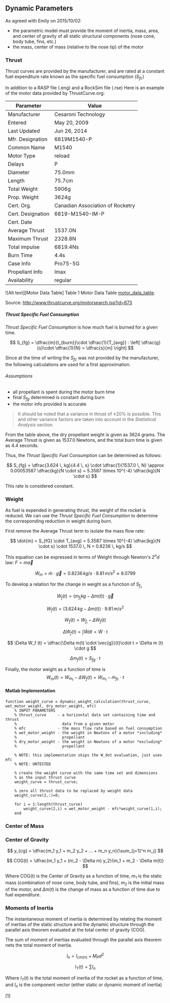 ## Dynamic Parameters

As agreed with Emily on 2015/10/02:

- the parametric model must provide the moment of inertia, mass, area, and center of gravity of all static structural components (nose cone, body tube, fins, etc.)
- the mass, center of mass (relative to the nose tip) of the motor

### Thrust

Thrust curves are provided by the manufacturer, and are rated at a constant fuel expenditure rate known as the specific fuel consumption ($S_{fc}$)

In addition to a RASP file (.eng) and a RockSim file (.rse) Here is an example of the motor data provided by ThrustCurve.org:

| Parameter         | Value                            |
| ---               | ---                              |
| Manufacturer      | Cesaroni Technology              |
| Entered           | May 20, 2009                     |
| Last Updated      | Jun 26, 2014                     |
| Mfr. Designation  | 6819M1540-P                      |
| Common Name       | M1540                            |
| Motor Type        | reload                           |
| Delays            | P                                |
| Diameter          | 75.0mm                           |
| Length            | 75.7cm                           |
| Total Weight      | 5906g                            |
| Prop. Weight      | 3624g                            |
| Cert. Org.        | Canadian Association of Rocketry |
| Cert. Designation | 6819-M1540-IM-P                  |
| Cert. Date        |                                  |
| Average Thrust    | 1537.0N                          |
| Maximum Thrust    | 2328.8N                          |
| Total impulse     | 6819.4Ns                         |
| Burn Time         | 4.4s                             |
| Case Info         | Pro75-5G                         |
| Propellant Info   | Imax                             |
| Availability      | regular                          |

[motor_data_table]: images/vertical_model_simplified.png "Vertical Model - Simplified" 
![Alt text][Motor Data Table] 
Table 1 Motor Data Table [motor_data_table](#table).

Source: http://www.thrustcurve.org/motorsearch.jsp?id=673

##### Thrust Specific Fuel Consumption

*Thrust Specific Fuel Consumption* is how much fuel is burned for a given time. 

$$ S_{fg} = \dfrac{m}{t_{burn}}\cdot \dfrac{1}{T_{avg}} : \left[ \dfrac{g}{s}\cdot \dfrac{1}{N} = \dfrac{s}{m} \right] $$ 

Since at the time of writing the $S_{fc}$ was not provided by the manufacturer, the following calculations are used for a first approximation. 

###### Assumptions

- all propellant is spent during the motor burn time
- final $S_{fg}$ determined is constant during burn
- the motor info provided is accurate

> It should be noted that a variance in thrust of $\pm 20 \%$ is possible. This and other variance factors are taken into account in the *Statistical Analysis* section. 

From the table above, the dry propellant weight is given as 3624 grams. The Average Thrust is given as 1537.0 Newtons, and the total burn time is given as 4.4 seconds.

Thus, the *Thrust Specific Fuel Consumption* can be determined as follows:

$$ S_{fg} = \dfrac{3.624 \, kg}{4.4 \, s} \cdot \dfrac{1}{1537.0 \, N} \approx 0.00053587 \dfrac{kg}{N \cdot s} = 5.3587 \times 10^{-4} \dfrac{kg}{N \cdot s} $$ 

This rate is considered constant.

### Weight 

As fuel is expended in generating thrust, the weight of the rocket is reduced. We can use the *Thrust Specific Fuel Consumption* to determine the corresponding reduction in weight during burn.

First remove the Average Thrust term to isolate the mass flow rate:

$$ \dot{m} = S_{fG} \cdot T_{avg} = 5.3587 \times 10^{-4} \dfrac{kg}{N \cdot s} \cdot 1537.0 \, N  = 0.8236 \, kg/s $$ 

This equation can be expressed in terms of Weight through Newton's 2$^nd$ law: $F = m\vec{a}$

$$ \dot{W}_m = \dot{m} \cdot \vec{g} = 0.8236 \, kg/s \cdot 9.81 \, m/s^2 \approx 8.0799 $$ 

To develop a relation for the change in weight as a function of $S_{f_c}$

$$ W_f(t) = (m_{f_i} kg - \Delta m(t)) \cdot \vec{g} $$ 

$$ W_f(t) = (3.624 \, kg - \Delta m(t)) \cdot 9.81 \, m/s^2 $$ 

$$ W_f(t) = W_{f_i} - \Delta W_f(t)$$ 

$$ \Delta W_f (t) = \int \dot{W} dt = \dot{W}\cdot t $$

$$ \Delta W_f (t) = \dfrac{\Delta m(t) \cdot \vec{g}}{t}\cdot t = \Delta m (t) \cdot g $$ 

$$ \Delta m_f(t) = S_{fg} \cdot t $$

Finally, the motor weight as a function of time is 
$$ W_m (t) = W_{m_t} - \Delta W_f(t) = W_{m_t} - \dot{m}_{fc} \cdot t $$

#### Matlab Implementation

~~~~
function weight_curve = dynamic_weight_calculation(thrust_curve, wet_motor_weight, dry_motor_weight, mfc)
    % INPUT PARAMETERS
    % thrust_curve     - a horizontal data set containing time and thrust
    %                    data from a given motor    
    % mfc              - the mass flow rate based on fuel consumption 
    % wet_motor_weight - the weight in Newtons of a motor *including* 
    %                    propellant
    % dry_motor_weight - the weight in Newtons of a motor *excluding* 
    %                    propellant

    % NOTE: this implementation skips the W_dot evaluation, just uses mfc 
    % NOTE: UNTESTED

    % create the weight curve with the same time set and dimensions
    % as the input thrust curve
    weight_curve = thrust_curve;

    % zero all thrust data to be replaced by weight data
    weight_curve(2,:)=0;
        
    for i = 1:length(thrust_curve)
        weight_curve(2,i) = wet_motor_weight - mfc*weight_curve(1,i); 
    end
~~~~

### Center of Mass

### Center of Gravity

$$ y_{cg} = \dfrac{m_1 y_1 + m_2 y_2 + ... + m_n y_n}{\sum_{j=1}^n m_j} $$

[NASA CG]:(http://www.grc.nasa.gov/WWW/K-12/airplane/cg.html)

$$ COG(t) = \dfrac{m_1 y_1 + (m_2 - \Delta m) y_2}{m_1 + m_2 - \Delta m(t)} $$ 

Where COG(t) is the Center of Gravity as a function of time, $m_1$ is the static mass (combination of nose cone, body tube, and fins), $m_2$ is the initial mass of the motor, and $\Delta m(t)$ is the change of mass as a function of time due to fuel expenditure.

### Moments of Inertia

The instantaneous moment of inertia is determined by relating the moment of inertias of the static structure and the dynamic structure through the parallel axis theorem evaluated at the total center of gravity (COG).

The sum of moment of inertias evaluated through the parallel axis theorem nets the total moment of inertia.

$$ I_n = I_{cm(n)} + M_P d^2 $$ 

$$ I_T(t) = \sum I_n $$ 

Where $I_T(t)$ is the total moment of inertia of the rocket as a function of time, and $I_n$ is the component vector (either static or dynamic moment of inertia)

[1]

